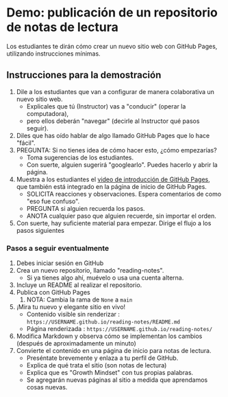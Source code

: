 # Demo: publicación de un repositorio de notas de lectura 

Los estudiantes te dirán cómo crear un nuevo sitio web con GitHub Pages, utilizando instrucciones mínimas.

## Instrucciones para la demostración

1. Dile a los estudiantes que van a configurar de manera colaborativa un nuevo sitio web.
     - Explicales que tú (Instructor) vas a "conducir" (operar la computadora),
     - pero ellos deberán "navegar" (decirle al Instructor qué pasos seguir).
1. Diles que has oído hablar de algo llamado GitHub Pages que lo hace "fácil".
1. PREGUNTA: Si no tienes idea de cómo hacer esto, ¿cómo empezarías?
     - Toma sugerencias de los estudiantes.
     - Con suerte, alguien sugerirá "googlearlo". Puedes hacerlo y abrir la página.
1. Muestra a los estudiantes el [video de introducción de GitHub Pages](https://www.youtube.com/watch?v=2MsN8gpT6jY), que también está integrado en la página de inicio de GitHub Pages.
     - SOLICITA reacciones y observaciones. Espera comentarios de como "eso fue confuso".
     - PREGUNTA si alguien recuerda los pasos.
     - ANOTA cualquier paso que alguien recuerde, sin importar el orden.
1. Con suerte, hay suficiente material para empezar. Dirige el flujo a los pasos siguientes


### Pasos a seguir eventualmente

1. Debes iniciar sesión en GitHub
1. Crea un nuevo repositorio, llamado "reading-notes".
     - Si ya tienes algo ahí, muévelo o usa una cuenta alterna.
1. Incluye un README al realizar el repositorio.
1. Publica con GitHub Pages
    1. NOTA: Cambia la rama de `None` a `main`
1. ¡Mira tu nuevo y elegante sitio en vivo!
     - Contenido visible sin renderizar : `https://USERNAME.github.io/reading-notes/README.md`
     - Página renderizada : `https://USERNAME.github.io/reading-notes/`
1. Modifica Markdown y observa cómo se implementan los cambios (después de aproximadamente un minuto)
1. Convierte el contenido en una página de inicio para notas de lectura.
     - Preséntate brevemente y enlaza a tu perfil de GitHub.
     - Explica de qué trata el sitio (son notas de lectura)
     - Explica que es "Growth Mindset" con tus propias palabras.
     - Se agregarán nuevas páginas al sitio a medida que aprendamos cosas nuevas.


